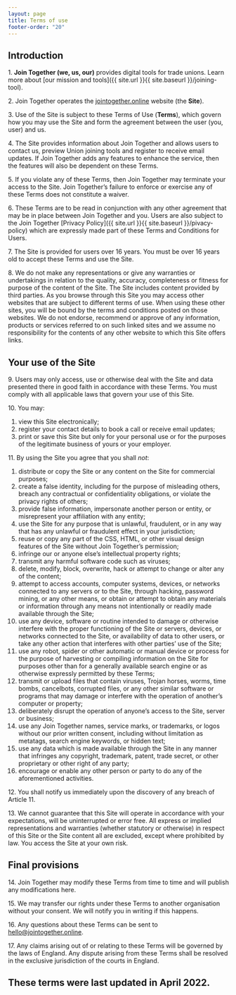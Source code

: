 ```yaml
---
layout: page
title: Terms of use
footer-order: "20"
---
```


## Introduction

<span>1\. </span>**Join Together (we, us, our)** provides digital tools for
trade unions. Learn more about [our mission and tools]({{ site.url }}{{ site.baseurl }}/joining-tool).

<span>2\. </span>Join Together operates the [jointogether.online](/) website (the
**Site**).

<span>3\. </span>Use of the Site is subject to these Terms of Use (**Terms**),
which govern how you may use the Site and form the agreement between the
user (you, user) and us.

<span>4\. </span>The Site provides information about Join Together and allows users to
contact us, preview Union joining tools and register to receive email
updates. If Join Together adds any features to enhance the service, then
the features will also be dependent on these Terms.

<span>5\. </span>If you violate any of these Terms, then Join Together may terminate
your access to the Site. Join Together’s failure to enforce or exercise
any of these Terms does not constitute a waiver.

<span>6\. </span>These Terms are to be read in conjunction with any other agreement that
may be in place between Join Together and you. Users are also subject to
the Join Together [Privacy Policy]({{ site.url }}{{ site.baseurl }}/pivacy-policy) which are
expressly made part of these Terms and Conditions for Users.

<span>7\. </span>The Site is provided for users over 16 years. You must be over 16 years
old to accept these Terms and use the Site.

<span>8\. </span>We do not make any representations or give any warranties or undertakings
in relation to the quality, accuracy, completeness or fitness for purpose
of the content of the Site. The Site includes content provided by third
parties. As you browse through this Site you may access other websites
that are subject to different terms of use. When using these other sites,
you will be bound by the terms and conditions posted on those websites.
We do not endorse, recommend or approve of any information, products or
services referred to on such linked sites and we assume no responsibility
for the contents of any other website to which this Site offers links.

## Your use of the Site

<span>9\. </span>Users may only access, use or otherwise deal with the Site and data
presented there in good faith in accordance with these Terms. You must
comply with all applicable laws that govern your use of this Site.

<span>10\. </span>You may:

<ol class="legal">
  <li>
    view this Site electronically;
  </li>
  <li>
    register your contact details to book a call or receive email updates;
  </li>
  <li>
    print or save this Site but only for your personal use or for the
    purposes of the legitimate business of yours or your employer.
  </li>
</ol>

<span>11\. </span>By using the Site you agree that you shall *not*:

<ol class="legal">
  <li>
    distribute or copy the Site or any content on the Site for commercial
    purposes;
  </li>
  <li>
    create a false identity, including for the purpose of misleading
    others, breach any contractual or confidentiality obligations, or
    violate the privacy rights of others;
  </li>
  <li>
    provide false information, impersonate another person or entity, or
    misrepresent your affiliation with any entity;
  </li>
  <li>
    use the Site for any purpose that is unlawful, fraudulent, or in any
    way that has any unlawful or fraudulent effect in your jurisdiction;
  </li>
  <li>
    reuse or copy any part of the CSS, HTML, or other visual design
    features of the Site without Join Together’s permission;
  </li>
  <li>
    infringe our or anyone else’s intellectual property rights;
  </li>
  <li>
    transmit any harmful software code such as viruses;
  </li>
  <li>
    delete, modify, block, overwrite, hack or attempt to change or
    alter any of the content;
  </li>
  <li>
    attempt to access accounts, computer systems, devices, or networks
    connected to any servers or to the Site, through hacking, password
    mining, or any other means, or obtain or attempt to obtain any
    materials or information through any means not intentionally or
    readily made available through the Site;
  </li>
  <li>
    use any device, software or routine intended to damage or otherwise
    interfere with the proper functioning of the Site or servers,
    devices, or networks connected to the Site, or availability of data
    to other users, or take any other action that interferes with other
    parties’ use of the Site;
  </li>
  <li>
    use any robot, spider or other automatic or manual device or process
    for the purpose of harvesting or compiling information on the Site
    for purposes other than for a generally available search engine or
    as otherwise expressly permitted by these Terms;
  </li>
  <li>
    transmit or upload files that contain viruses, Trojan horses, worms,
    time bombs, cancelbots, corrupted files, or any other similar
    software or programs that may damage or interfere with the operation
    of another’s computer or property;
  </li>
  <li>
    deliberately disrupt the operation of anyone’s access to the Site,
    server or business;
  </li>
  <li>
    use any Join Together names, service marks, or trademarks, or logos
    without our prior written consent, including without limitation as
    metatags, search engine keywords, or hidden text;
  </li>
  <li>
    use any data which is made available through the Site in any manner
    that infringes any copyright, trademark, patent, trade secret, or
    other proprietary or other right of any party;
  </li>
  <li>
    encourage or enable any other person or party to do any of the
    aforementioned activities.
  </li>
</ol>

<span>12\. </span>You shall notify us immediately upon the discovery of any breach of
Article 11.

<span>13\. </span>We cannot guarantee that this Site will operate in accordance with
your expectations, will be uninterrupted or error free. All express or
implied representations and warranties (whether statutory or otherwise)
in respect of this Site or the Site content all are excluded, except
where prohibited by law. You access the Site at your own risk.

## Final provisions

<span>14\. </span>Join Together may modify these Terms from time to time and will publish
any modifications here.

<span>15\. </span>We may transfer our rights under these Terms to another organisation
without your consent. We will notify you in writing if this happens.

<span>16\. </span>Any questions about these Terms can be sent to
[hello@jointogether.online](mailto:hello@jointogether.online).

<span>17\. </span>Any claims arising out of or relating to these Terms will be governed by
the laws of England. Any dispute arising from these Terms shall be
resolved in the exclusive jurisdiction of the courts in England.

## These terms were last updated in April 2022.
